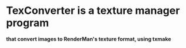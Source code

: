 # TexConverter is a texture manager program

**that convert images to RenderMan's texture format, using txmake**
